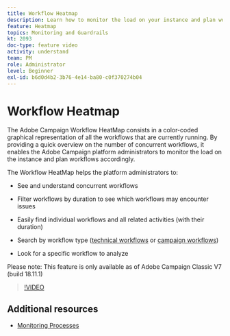 ```yaml
---
title: Workflow Heatmap
description: Learn how to monitor the load on your instance and plan workflows accordingly.
feature: Heatmap
topics: Monitoring and Guardrails
kt: 2093
doc-type: feature video
activity: understand
team: PM
role: Administrator
level: Beginner
exl-id: b6d0d4b2-3b76-4e14-ba80-c0f370274b04
---
```

# Workflow Heatmap

The Adobe Campaign Workflow HeatMap consists in a color-coded graphical representation of all the workflows that are currently running.  By providing a quick overview on the number of concurrent workflows, it enables the Adobe Campaign platform administrators to monitor the load on the instance and plan workflows accordingly.

The Workflow HeatMap helps the platform administrators to:

* See and understand concurrent workflows
* Filter workflows by duration to see which workflows may encounter issues
* Easily find individual workflows and all related activities (with their duration)

* Search by workflow type ([technical workflows](https://docs.adobe.com/content/help/en/campaign-classic/using/automating-with-workflows/general-operation/building-a-workflow.html#technical-workflows) or [campaign workflows](https://docs.adobe.com/content/help/en/campaign-classic/using/automating-with-workflows/general-operation/building-a-workflow.html#campaign-workflows))

* Look for a specific workflow to analyze

Please note: This feature is only available as of Adobe Campaign Classic V7 (build 18.11.1)

>[!VIDEO](https://video.tv.adobe.com/v/25558?quality=12)

## Additional resources

* [Monitoring Processes](https://docs.adobe.com/content/help/en/campaign-classic/using/monitoring-campaign-classic/production-procedures/monitoring-processes.html#Workflow_monitoring)
